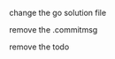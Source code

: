 <!--
 * @Author: LetMeFly
 * @Date: 2025-10-06 12:53:34
 * @LastEditors: LetMeFly.xyz
 * @LastEditTime: 2025-10-06 14:52:12
-->

change the go solution file

remove the .commitmsg

remove the todo